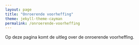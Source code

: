 ```yaml
---
layout: page
title: "Onroerende voorheffing"
theme: jekyll-theme-cayman
permalink: /onroerende-voorheffing
---
```


Op deze pagina komt de uitleg over de onroerende voorheffing.

